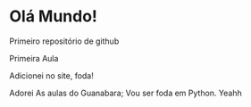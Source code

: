# Olá Mundo!
Primeiro repositório de github

Primeira Aula

Adicionei no site, foda!


Adorei As aulas do Guanabara;
Vou ser foda em Python. Yeahh

 
